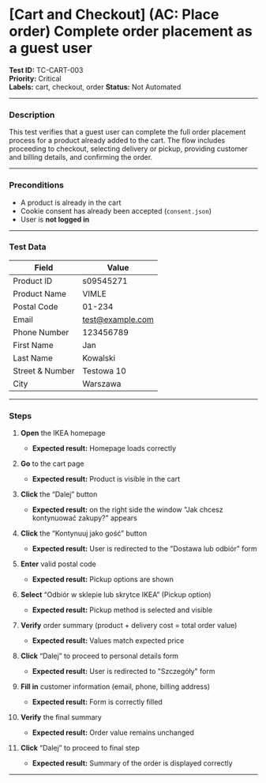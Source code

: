 # [Cart and Checkout] (AC: Place order) Complete order placement as a guest user

**Test ID:** TC-CART-003  
**Priority:** Critical  
**Labels:** cart, checkout, order
**Status:** Not Automated  

---

### Description  
This test verifies that a guest user can complete the full order placement process for a product already added to the cart. The flow includes proceeding to checkout, selecting delivery or pickup, providing customer and billing details, and confirming the order.

---

### Preconditions  
- A product is already in the cart  
- Cookie consent has already been accepted (`consent.json`)  
- User is **not logged in**

---

### Test Data  

| Field            | Value         |
|------------------|---------------|
| Product ID       | s09545271     |
| Product Name     | VIMLE         |
| Postal Code      | 01-234        |
| Email            | test@example.com |
| Phone Number     | 123456789     |
| First Name       | Jan           |
| Last Name        | Kowalski      |
| Street & Number  | Testowa 10    |
| City             | Warszawa      |

---

### Steps  

1. **Open** the IKEA homepage  
   - **Expected result:** Homepage loads correctly  

2. **Go** to the cart page  
   - **Expected result:** Product is visible in the cart  

3. **Click** the “Dalej” button
   - **Expected result:** on the right side the window "Jak chcesz kontynuować zakupy?" appears

4. **Click** the “Kontynuuj jako gość”  button
   - **Expected result:** User is redirected to the "Dostawa lub odbiór" form  

5. **Enter** valid postal code  
   - **Expected result:** Pickup options are shown  

6. **Select** “Odbiór w sklepie lub skrytce IKEA” (Pickup option)  
   - **Expected result:** Pickup method is selected and visible  

7. **Verify** order summary (product + delivery cost = total order value)  
   - **Expected result:** Values match expected price  

8. **Click** “Dalej” to proceed to personal details form  
   - **Expected result:** User is redirected to "Szczegóły" form  

9. **Fill in** customer information (email, phone, billing address)  
   - **Expected result:** Form is correctly filled  

10. **Verify** the final summary  
    - **Expected result:** Order value remains unchanged  

11. **Click** “Dalej” to proceed to final step  
    - **Expected result:** Summary of the order is displayed correctly  

---